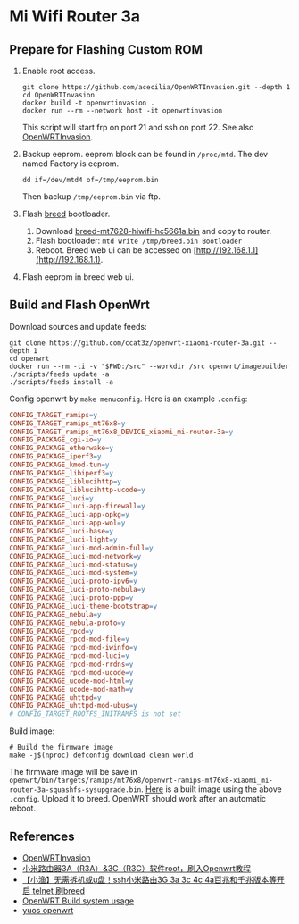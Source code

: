 # Mi Wifi Router 3a

## Prepare for Flashing Custom ROM

1. Enable root access.

   ```
   git clone https://github.com/acecilia/OpenWRTInvasion.git --depth 1
   cd OpenWRTInvasion
   docker build -t openwrtinvasion .
   docker run --rm --network host -it openwrtinvasion
   ```

   This script will start frp on port 21 and ssh on port 22.
   See also [OpenWRTInvasion](https://github.com/acecilia/OpenWRTInvasion).

1. Backup eeprom. eeprom block can be found in `/proc/mtd`.
   The dev named Factory is eeprom.

   ```
   dd if=/dev/mtd4 of=/tmp/eeprom.bin
   ```

   Then backup `/tmp/eeprom.bin` via ftp.

1. Flash [breed](https://www.right.com.cn/forum/thread-161906-1-1.html) bootloader.

   1. Download [breed-mt7628-hiwifi-hc5661a.bin](https://breed.hackpascal.net/breed-mt7628-hiwifi-hc5661a.bin) and copy to router.
   2. Flash bootloader: `mtd write /tmp/breed.bin Bootloader`
   3. Reboot. Breed web ui can be accessed on [http://192.168.1.1](http://192.168.1.1).

1. Flash eeprom in breed web ui.

## Build and Flash OpenWrt

Download sources and update feeds:

```
git clone https://github.com/ccat3z/openwrt-xiaomi-router-3a.git --depth 1
cd openwrt
docker run --rm -ti -v "$PWD:/src" --workdir /src openwrt/imagebuilder
./scripts/feeds update -a
./scripts/feeds install -a
```

Config openwrt by `make menuconfig`. Here is an example `.config`:

``` Makefile
CONFIG_TARGET_ramips=y
CONFIG_TARGET_ramips_mt76x8=y
CONFIG_TARGET_ramips_mt76x8_DEVICE_xiaomi_mi-router-3a=y
CONFIG_PACKAGE_cgi-io=y
CONFIG_PACKAGE_etherwake=y
CONFIG_PACKAGE_iperf3=y
CONFIG_PACKAGE_kmod-tun=y
CONFIG_PACKAGE_libiperf3=y
CONFIG_PACKAGE_liblucihttp=y
CONFIG_PACKAGE_liblucihttp-ucode=y
CONFIG_PACKAGE_luci=y
CONFIG_PACKAGE_luci-app-firewall=y
CONFIG_PACKAGE_luci-app-opkg=y
CONFIG_PACKAGE_luci-app-wol=y
CONFIG_PACKAGE_luci-base=y
CONFIG_PACKAGE_luci-light=y
CONFIG_PACKAGE_luci-mod-admin-full=y
CONFIG_PACKAGE_luci-mod-network=y
CONFIG_PACKAGE_luci-mod-status=y
CONFIG_PACKAGE_luci-mod-system=y
CONFIG_PACKAGE_luci-proto-ipv6=y
CONFIG_PACKAGE_luci-proto-nebula=y
CONFIG_PACKAGE_luci-proto-ppp=y
CONFIG_PACKAGE_luci-theme-bootstrap=y
CONFIG_PACKAGE_nebula=y
CONFIG_PACKAGE_nebula-proto=y
CONFIG_PACKAGE_rpcd=y
CONFIG_PACKAGE_rpcd-mod-file=y
CONFIG_PACKAGE_rpcd-mod-iwinfo=y
CONFIG_PACKAGE_rpcd-mod-luci=y
CONFIG_PACKAGE_rpcd-mod-rrdns=y
CONFIG_PACKAGE_rpcd-mod-ucode=y
CONFIG_PACKAGE_ucode-mod-html=y
CONFIG_PACKAGE_ucode-mod-math=y
CONFIG_PACKAGE_uhttpd=y
CONFIG_PACKAGE_uhttpd-mod-ubus=y
# CONFIG_TARGET_ROOTFS_INITRAMFS is not set
```

Build image:

```
# Build the firmware image
make -j$(nproc) defconfig download clean world
```

The firmware image will be save in `openwrt/bin/targets/ramips/mt76x8/openwrt-ramips-mt76x8-xiaomi_mi-router-3a-squashfs-sysupgrade.bin`.
[Here](openwrt-ramips-mt76x8-xiaomi_mi-router-3a-squashfs-sysupgrade.bin) is a built image using the above `.config`.
Upload it to breed.
OpenWRT should work after an automatic reboot.

## References

* [OpenWRTInvasion](https://github.com/acecilia/OpenWRTInvasion)
* [小米路由器3A（R3A）&3C（R3C）软件root，刷入Openwrt教程](https://www.right.com.cn/forum/thread-5459952-1-1.html)
* [【小渔】无需拆机或u盘！ssh小米路由3G 3a 3c 4c 4a百兆和千兆版本等开启 telnet 刷breed](https://yuos.top/d/39-xiao-yu-wu-xu-chai-ji-huo-upan-sshxiao-mi-lu-you-3g-3a-3c-4c-4abai-zhao-he-qian-zhao-ban-ben-deng-kai-qi-telnet-shua-breed)
* [OpenWRT Build system usage](https://openwrt.org/docs/guide-developer/toolchain/use-buildsystem)
* [yuos openwrt](https://github.com/yuos-bit/AutoBuild-OpenWrt)
